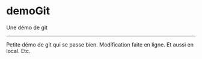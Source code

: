 # demoGit
Une démo de git
_______________
Petite démo de git qui se passe bien.
Modification faite en ligne.
Et aussi en local.
Etc.
